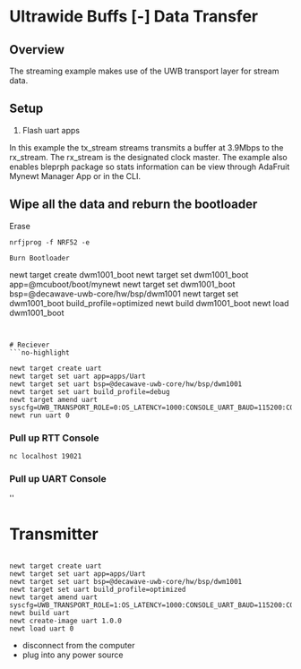 <!--
#
# Licensed to the Apache Software Foundation (ASF) under one
# or more contributor license agreements.  See the NOTICE file
# distributed with this work for additional information
# regarding copyright ownership.  The ASF licenses this file
# to you under the Apache License, Version 2.0 (the
# "License"); you may not use this file except in compliance
# with the License.  You may obtain a copy of the License at
#
# http://www.apache.org/licenses/LICENSE-2.0
#
# Unless required by applicable law or agreed to in writing,
# software distributed under the License is distributed on an
# "AS IS" BASIS, WITHOUT WARRANTIES OR CONDITIONS OF ANY
#  KIND, either express or implied.  See the License for the
# specific language governing permissions and limitations
# under the License.
#
-->

# Ultrawide Buffs [-] Data Transfer


## Overview

The streaming example makes use of the UWB transport layer for stream data.

## Setup

1. Flash uart apps

In this example the tx_stream streams transmits a buffer at 3.9Mbps to the rx_stream. The rx_stream is the designated clock master. The example also enables bleprph package so stats information can be view through AdaFruit Mynewt Manager App or in the CLI.

## Wipe all the data and reburn the bootloader

Erase
```
nrfjprog -f NRF52 -e
```
```
Burn Bootloader
```
newt target create dwm1001_boot
newt target set dwm1001_boot app=@mcuboot/boot/mynewt
newt target set dwm1001_boot bsp=@decawave-uwb-core/hw/bsp/dwm1001
newt target set dwm1001_boot build_profile=optimized
newt build dwm1001_boot
newt load dwm1001_boot
```


# Reciever
```no-highlight

newt target create uart
newt target set uart app=apps/Uart
newt target set uart bsp=@decawave-uwb-core/hw/bsp/dwm1001
newt target set uart build_profile=debug
newt target amend uart syscfg=UWB_TRANSPORT_ROLE=0:OS_LATENCY=1000:CONSOLE_UART_BAUD=115200:CONSOLE_UART=0:CONSOLE_RTT=1:DW1000_SYS_STATUS_BACKTRACE_LEN=128
newt run uart 0

```


### Pull up RTT Console
`nc localhost 19021`

### Pull up UART Console
''

# Transmitter 
```no-highlight

newt target create uart
newt target set uart app=apps/Uart
newt target set uart bsp=@decawave-uwb-core/hw/bsp/dwm1001
newt target set uart build_profile=optimized
newt target amend uart syscfg=UWB_TRANSPORT_ROLE=1:OS_LATENCY=1000:CONSOLE_UART_BAUD=115200:CONSOLE_UART=1:CONSOLE_RTT=0:DW1000_SYS_STATUS_BACKTRACE_LEN=128
newt build uart
newt create-image uart 1.0.0
newt load uart 0

```

 - disconnect from the computer
 - plug into any power source
